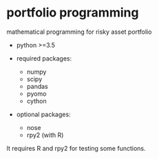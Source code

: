 portfolio programming
=====================

mathematical programming for risky asset portfolio

+ python >=3.5
+ required packages:
    - numpy
    - scipy
    - pandas
    - pyomo
    - cython
    
+ optional packages:
    - nose
    - rpy2 (with R)
    
It requires R and rpy2 for testing some functions.

